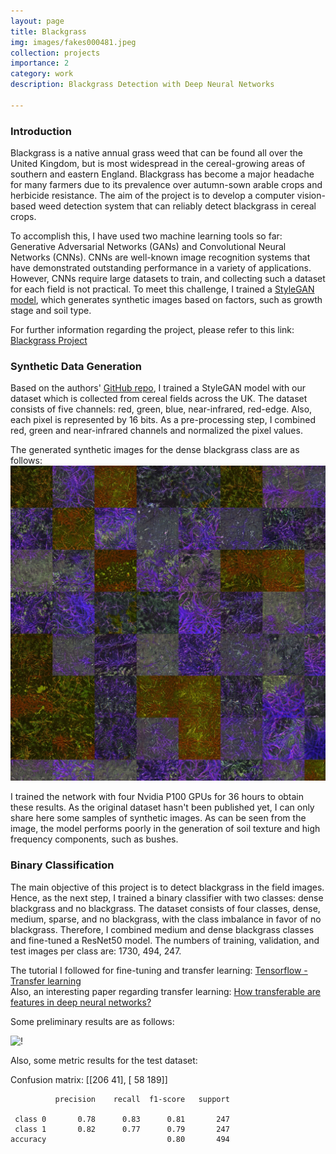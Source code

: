 ```yaml
---
layout: page
title: Blackgrass
img: images/fakes000481.jpeg
collection: projects
importance: 2
category: work
description: Blackgrass Detection with Deep Neural Networks

---
```


### Introduction
Blackgrass is a native annual grass weed that can be found all over the United Kingdom, but is most widespread in the cereal-growing areas of southern and eastern England. Blackgrass has become a major headache for many farmers due to its prevalence over autumn-sown arable crops and herbicide resistance. 
The aim of the project is to develop a computer vision-based weed detection system that can reliably detect blackgrass in cereal crops. 

To accomplish this, I have used two machine learning tools so far: Generative Adversarial Networks (GANs) and Convolutional Neural Networks (CNNs). CNNs are well-known image recognition systems that have demonstrated outstanding performance in a variety of applications. 
However, CNNs require large datasets to train, and collecting such a dataset for each field is not practical. To meet this challenge, I trained a [StyleGAN model](https://arxiv.org/abs/1912.04958), which generates synthetic images based on factors, such as growth stage and soil type. 

For further information regarding the project, please refer to this link: [Blackgrass Project](https://agrifoodtech.blogs.lincoln.ac.uk/2020/12/16/black-grass-detection-project/)

### Synthetic Data Generation
Based on the authors' [GitHub repo](https://github.com/NVlabs/stylegan2), I trained a StyleGAN model with our dataset which is collected from cereal fields across the UK. The dataset consists of five channels: red, green, blue, near-infrared, red-edge. Also, each pixel is represented by 16 bits. As a pre-processing step, I combined red, green and near-infrared channels and normalized the pixel values.

The generated synthetic images for the dense blackgrass class are as follows:![!](/images/fakes000481.jpeg)

I trained the network with four Nvidia P100 GPUs for 36 hours to obtain these results. As the original dataset hasn't been published yet, I can only share here some samples of synthetic images. As can be seen from the image, the model performs poorly in the generation of soil texture and high frequency components, such as bushes.

### Binary Classification
The main objective of this project is to detect blackgrass in the field images. Hence, as the next step, I trained a binary classifier with two classes: dense blackgrass and no blackgrass. The dataset consists of four classes, dense, medium, sparse, and no blackgrass, with the class imbalance in favor of no blackgrass. Therefore, I combined medium and dense blackgrass classes and fine-tuned a ResNet50 model. The numbers of training, validation, and test images per class are: 1730, 494, 247.

The tutorial I followed for fine-tuning and transfer learning: [Tensorflow - Transfer learning](https://www.tensorflow.org/tutorials/images/transfer_learning)\
Also, an interesting paper regarding transfer learning: [How transferable are features in deep neural
networks?](https://arxiv.org/pdf/1411.1792.pdf)

Some preliminary results are as follows: 

![!](/images/results_bs_32_img_512_fig2_fine.png)


Also, some metric results for the test dataset:

Confusion matrix: [[206  41], [ 58 189]]

              precision    recall  f1-score   support

     class 0       0.78      0.83      0.81       247
     class 1       0.82      0.77      0.79       247
    accuracy                           0.80       494
    
<!-- excerpt: "This project was carried out under [Ceres](https://www.ceresagritech.org/projects/autonomous-black-grass-detection/) funding. We met the final milestone of the project, in which our model trained with a novel dataset achieved more than 80% accuracy in blackgrass detection.<br/><img src='/images/Blackgrass.png'>"
 -->
